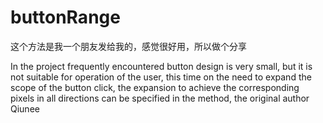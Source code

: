 # buttonRange
这个方法是我一个朋友发给我的，感觉很好用，所以做个分享

In the project frequently encountered button design is very small, but it is not suitable for operation of the user, this time on the need to expand the scope of the button click, the expansion to achieve the corresponding pixels in all directions can be specified in the method, the original author Qiunee
